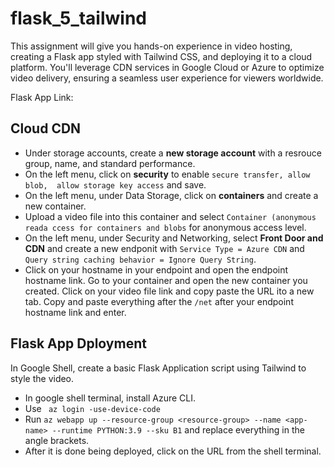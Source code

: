 # flask_5_tailwind
This assignment will give you hands-on experience in video hosting, creating a Flask app styled with Tailwind CSS, and deploying it to a cloud platform. You'll leverage CDN services in Google Cloud or Azure to optimize video delivery, ensuring a seamless user experience for viewers worldwide.

Flask App Link: 

## Cloud CDN 
- Under storage accounts, create a **new storage account** with a resrouce group, name, and standard performance.
- On the left menu, click on **security** to enable ```secure transfer, allow blob,  allow storage key access``` and save.
- On the left menu, under Data Storage, click on **containers** and create a new container.
- Upload a video file into this container and select ```Container (anonymous reada ccess for containers and blobs``` for anonymous access level.
- On the left menu, under Security and Networking, select **Front Door and CDN** and create a new endponit with ```Service Type = Azure CDN``` and ```Query string caching behavior = Ignore Query String```.
- Click on your hostname in your endpoint and open the endpoint hostname link. Go to your container and open the new container you created. Click on your video file link and copy paste the URL ito a new tab. Copy and paste everything after the ```/net``` after your endpoint hostname link and enter.

## Flask App Dployment
In Google Shell, create a basic Flask Application script using Tailwind to style the video.

- In google shell terminal, install Azure CLI.
- Use ``` az login -use-device-code```
- Run ```az webapp up --resource-group <resource-group> --name <app-name> --runtime PYTHON:3.9 --sku B1``` and replace everything in the angle brackets.
- After it is done being deployed, click on the URL from the shell terminal. 

